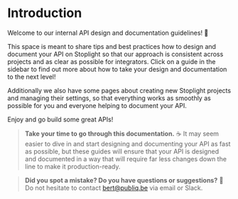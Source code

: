 # Introduction

Welcome to our internal API design and documentation guidelines! 👋 

This space is meant to share tips and best practices how to design and document your API on Stoplight so that our approach is consistent across projects and as clear as possible for integrators. Click on a guide in the sidebar to find out more about how to take your design and documentation to the next level!

Additionally we also have some pages about creating new Stoplight projects and managing their settings, so that everything works as smoothly as possible for you and everyone helping to document your API.

Enjoy and go build some great APIs!

<!-- theme: success -->

> **Take your time to go through this documentation.** ☕️ It may seem easier to dive in and start designing and documenting your API as fast as possible, but these guides will ensure that your API is designed and documented in a way that will require far less changes down the line to make it production-ready.

>  **Did you spot a mistake? Do you have questions or suggestions?** 💬 Do not hesitate to contact bert@publiq.be via email or Slack.